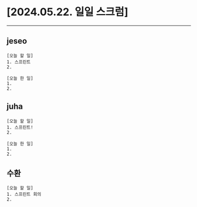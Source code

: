 # [2024.05.22. 일일 스크럼]
----

## jeseo
	[오늘 할 일]
	1. 스프린트
	2.
	
	[오늘 한 일]
	1.
	2.


## juha
	[오늘 할 일]
	1. 스프린트!
	2.
	
	[오늘 한 일]
	1.
	2.


## 수환
	[오늘 할 일]
	1. 스프린트 회의
	2.



